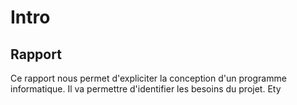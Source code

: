 # Intro
## Rapport
Ce rapport nous permet d'expliciter la conception d'un programme informatique. Il va permettre d'identifier les besoins du projet. Ety 
<!--stackedit_data:
eyJoaXN0b3J5IjpbLTE3NDY5MzI0ODBdfQ==
-->